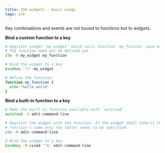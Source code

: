 ```yaml
---
title: ZSH widgets - basic usage
tags: zsh
---
```


Key combinations and events are not bound to functions but to *widgets*.

**Bind a custom function to a key**

```zsh
# Register widget `my_widget' which calls function `my_fuction' upon execution
# The function need not be defined yet.
zle -N my_widget my_function

# Bind the widget to a key
bindkey '^r' my_widget

# Define the function.
function my_function {
  echo "hello world"
}
```

**Bind a built-in function to a key**

```zsh
# Make the built-in function available with `autoload'.
autoload -U edit-command-line

# Register the widget with the function. If the widget shall inherit the
# function's name only the latter needs to be specified.
zle -N edit-command-line

# Bind the widget to a key.
bindkey -M vicmd '^e' edit-command-line
```
